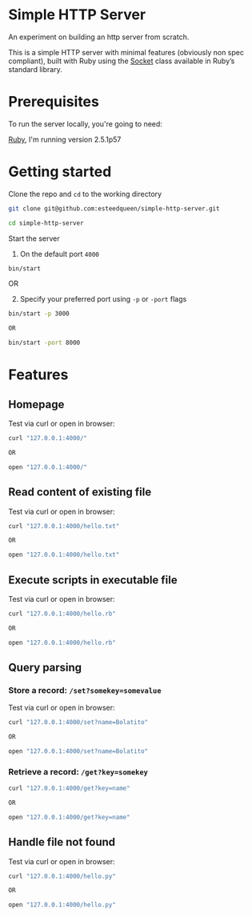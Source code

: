 # Simple HTTP Server

An experiment on building an http server from scratch.

This is a simple HTTP server with minimal features (obviously non spec compliant), built with Ruby using the [Socket](https://ruby-doc.org/stdlib-2.5.1/libdoc/socket/rdoc/Socket.html) class available in Ruby’s standard library.

# Prerequisites
To run the server locally, you're going to need:

[Ruby](https://www.ruby-lang.org/en/documentation/installation/), I'm running version 2.5.1p57

# Getting started

Clone the repo and `cd` to the working directory

```bash
git clone git@github.com:esteedqueen/simple-http-server.git

cd simple-http-server
```

Start the server

1. On the default port `4000`

```bash
bin/start
```

OR

2. Specify your preferred port using `-p` or `-port` flags

```bash
bin/start -p 3000

OR

bin/start -port 8000
```

# Features

## Homepage

Test via curl or open in browser:

```bash
curl "127.0.0.1:4000/"

OR

open "127.0.0.1:4000/"
```


## Read content of existing file

Test via curl or open in browser:

```bash
curl "127.0.0.1:4000/hello.txt"

OR

open "127.0.0.1:4000/hello.txt"
```

## Execute scripts in executable file

Test via curl or open in browser:

```bash
curl "127.0.0.1:4000/hello.rb"

OR

open "127.0.0.1:4000/hello.rb"
```

## Query parsing

### Store a record: `/set?somekey=somevalue`
Test via curl or open in browser:

```bash
curl "127.0.0.1:4000/set?name=Bolatito"

OR

open "127.0.0.1:4000/set?name=Bolatito"
```

### Retrieve a record: `/get?key=somekey`

```bash
curl "127.0.0.1:4000/get?key=name"

OR

open "127.0.0.1:4000/get?key=name"
```

## Handle file not found

Test via curl or open in browser:

```bash
curl "127.0.0.1:4000/hello.py"

OR

open "127.0.0.1:4000/hello.py"
```